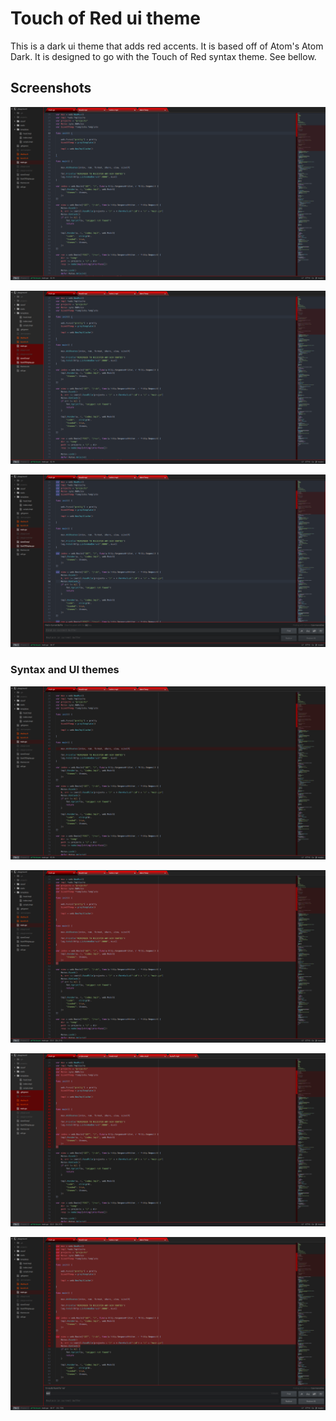 # Touch of Red ui theme

This is a dark ui theme that adds red accents. It is based off of Atom's Atom Dark.
It is designed to go with the Touch of Red syntax theme. See bellow.

## Screenshots

![touch of red screenshot1](https://raw.githubusercontent.com/gregpechiro/touch-of-red-ui/master/assets/screenshot1.png)

![touch of red screenshot2](https://raw.githubusercontent.com/gregpechiro/touch-of-red-ui/master/assets/screenshot2.png)

![touch of red screenshot3](https://raw.githubusercontent.com/gregpechiro/touch-of-red-ui/master/assets/screenshot3.png)

### Syntax and UI themes

![touch of red screenshot-combo 1](https://raw.githubusercontent.com/gregpechiro/touch-of-red-syntax/master/assets/screenshot-combo1.png)

![touch of red screenshot-combo 2](https://raw.githubusercontent.com/gregpechiro/touch-of-red-syntax/master/assets/screenshot-combo2.png)

![touch of red screenshot-combo 3](https://raw.githubusercontent.com/gregpechiro/touch-of-red-syntax/master/assets/screenshot-combo3.png)

![touch of red screenshot-combo 4](https://raw.githubusercontent.com/gregpechiro/touch-of-red-syntax/master/assets/screenshot-combo4.png)
